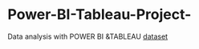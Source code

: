 # Power-BI-Tableau-Project-
Data analysis with POWER BI &amp;TABLEAU
<a href=https://github.com/protim-design/Power-BI-Tableau-Project-/blob/main/Screenshot%202025-03-09%20092452.png> dataset </a>
